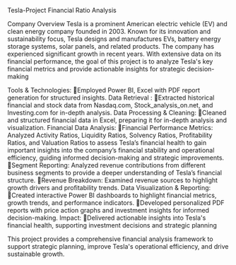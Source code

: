 Tesla-Project
Financial Ratio Analysis


Company Overview
Tesla is a prominent American electric vehicle (EV) and clean energy company founded in 2003. Known for its innovation and sustainability focus, Tesla designs and manufactures EVs, battery energy storage systems, solar panels, and related products. The company has experienced significant growth in recent years.
With extensive data on its financial performance, the goal of this project is to analyze Tesla's key financial metrics and provide actionable insights for strategic decision-making

Tools & Technologies: 
🔹Employed Power BI, Excel with PDF report generation for structured insights.
Data Retrieval :
 🔹Extracted historical financial and stock data from Nasdaq.com, Stock_analysis_on.net, and Investing.com for in-depth analysis.
Data Processing & Cleaning: 
🔹Cleaned and structured financial data in Excel, preparing it for in-depth analysis and visualization.
Financial Data Analysis: 
🔹Financial Performance Metrics: Analyzed Activity Ratios, Liquidity Ratios, Solvency Ratios, Profitability Ratios, and Valuation Ratios to assess Tesla’s financial health
to gain important insights into the company’s financial stability and operational efficiency, guiding informed decision-making and strategic improvements.
🔹Segment Reporting: Analyzed revenue contributions from different business segments to provide a deeper understanding of Tesla’s financial structure.
🔹Revenue Breakdown: Examined revenue sources to highlight growth drivers and profitability trends.
Data Visualization & Reporting:
🔹Created interactive Power BI dashboards to highlight financial metrics, growth trends, and performance indicators.
🔹Developed personalized PDF reports with price action graphs and investment insights for informed decision-making.
Impact: 
🔹Delivered actionable insights into Tesla's financial health, supporting investment decisions and strategic planning


	

This project provides a comprehensive financial analysis framework to support strategic planning, improve Tesla's operational efficiency, and drive sustainable growth.
